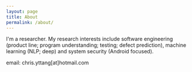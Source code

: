 ```yaml
---
layout: page
title: About
permalink: /about/
---
```


I'm a researcher. My research interests include software engineering (product line; program understanding; testing; defect prediction), machine learning (NLP; deep) and system security (Android focused).

email: chris.yttang[at]hotmail.com

